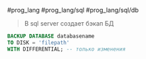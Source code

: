 #prog_lang #prog_lang/sql #prog_lang/sql/db

> В sql server создает бэкап БД

```sql
BACKUP DATABASE databasename
TO DISK = 'filepath'  
WITH DIFFERENTIAL; -- только изменения
```
